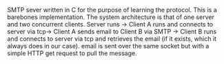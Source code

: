 SMTP sever written in C for the purpose of learning the protocol. This is a barebones implementation. The system architecture is that of one server and two concurrent clients. Server runs -> Client A runs and connects to server via tcp-> Client A sends email to Client B via SMTP -> Client B runs and connects to server via tcp and retrieves the email (if it exists, which it always does in our case). email is sent over the same socket but with a simple HTTP get request to pull the message. 
